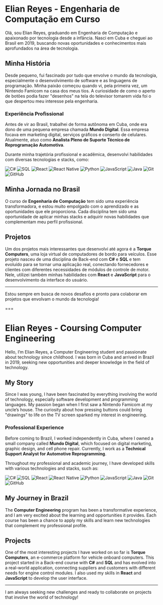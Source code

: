 # Elian Reyes - Engenharia de Computação em Curso

Olá, sou Elian Reyes, graduando em Engenharia de Computação e apaixonado por tecnologia desde a infância. Nasci em Cuba e cheguei ao Brasil em 2019, buscando novas oportunidades e conhecimentos mais aprofundados na área de tecnologia.

## Minha História

Desde pequeno, fui fascinado por tudo que envolve o mundo da tecnologia, especialmente o desenvolvimento de software e as linguagens de programação. Minha paixão começou quando vi, pela primeira vez, um Nintendo Famicom na casa dos meus tios. A curiosidade de como o aperto de botões podia fazer "desenhos" na tela do televisor tomarem vida foi o que despertou meu interesse pela engenharia.

### Experiência Profissional

Antes de vir ao Brasil, trabalhei de forma autônoma em Cuba, onde era dono de uma pequena empresa chamada **Mundo Digital**. Essa empresa focava em marketing digital, serviços gráficos e conserto de celulares. Atualmente, atuo como **Analista Pleno de Suporte Técnico de Reprogramação Automotiva**.

Durante minha trajetória profissional e acadêmica, desenvolvi habilidades com diversas tecnologias e stacks, como:

![C#](https://img.shields.io/badge/C%23-239120?style=for-the-badge&logo=c-sharp&logoColor=white)
![SQL](https://img.shields.io/badge/SQL-CC2927?style=for-the-badge&logo=microsoft-sql-server&logoColor=white)
![React](https://img.shields.io/badge/React-20232A?style=for-the-badge&logo=react&logoColor=61DAFB)
![React Native](https://img.shields.io/badge/React_Native-20232A?style=for-the-badge&logo=react&logoColor=61DAFB)
![Python](https://img.shields.io/badge/Python-3776AB?style=for-the-badge&logo=python&logoColor=white)
![JavaScript](https://img.shields.io/badge/JavaScript-323330?style=for-the-badge&logo=javascript&logoColor=F7DF1E)
![Java](https://img.shields.io/badge/Java-007396?style=for-the-badge&logo=java&logoColor=white)
![Git](https://img.shields.io/badge/Git-F05032?style=for-the-badge&logo=git&logoColor=white)
![GitHub](https://img.shields.io/badge/GitHub-181717?style=for-the-badge&logo=github&logoColor=white)

## Minha Jornada no Brasil

O curso de **Engenharia de Computação** tem sido uma experiência transformadora, e estou muito empolgado com o aprendizado e as oportunidades que ele proporciona. Cada disciplina tem sido uma oportunidade de aplicar minhas stacks e adquirir novas habilidades que complementam meu perfil profissional.

## Projetos

Um dos projetos mais interessantes que desenvolvi até agora é a **Torque Computers**, uma loja virtual de computadores de bordo para veículos. Esse projeto nasceu de uma disciplina de Back-end com **C#** e **SQL** e tem evoluído para se tornar uma aplicação real, conectando fornecedores e clientes com diferentes necessidades de módulos de controle de motor. Nele, utilizei também minhas habilidades com **React** e **JavaScript** para o desenvolvimento da interface do usuário.

---

Estou sempre em busca de novos desafios e pronto para colaborar em projetos que envolvam o mundo da tecnologia!

===

# Elian Reyes - Coursing Computer Engineering

Hello, I’m Elian Reyes, a Computer Engineering student and passionate about technology since childhood. I was born in Cuba and arrived in Brazil in 2019, seeking new opportunities and deeper knowledge in the field of technology.

## My Story

Since I was young, I have been fascinated by everything involving the world of technology, especially software development and programming languages. My passion began when I first saw a Nintendo Famicom at my uncle’s house. The curiosity about how pressing buttons could bring "drawings" to life on the TV screen sparked my interest in engineering.

### Professional Experience

Before coming to Brazil, I worked independently in Cuba, where I owned a small company called **Mundo Digital**, which focused on digital marketing, graphic design, and cell phone repair. Currently, I work as a **Technical Support Analyst for Automotive Reprogramming**.

Throughout my professional and academic journey, I have developed skills with various technologies and stacks, such as:

![C#](https://img.shields.io/badge/C%23-239120?style=for-the-badge&logo=c-sharp&logoColor=white)
![SQL](https://img.shields.io/badge/SQL-CC2927?style=for-the-badge&logo=microsoft-sql-server&logoColor=white)
![React](https://img.shields.io/badge/React-20232A?style=for-the-badge&logo=react&logoColor=61DAFB)
![React Native](https://img.shields.io/badge/React_Native-20232A?style=for-the-badge&logo=react&logoColor=61DAFB)
![Python](https://img.shields.io/badge/Python-3776AB?style=for-the-badge&logo=python&logoColor=white)
![JavaScript](https://img.shields.io/badge/JavaScript-323330?style=for-the-badge&logo=javascript&logoColor=F7DF1E)
![Java](https://img.shields.io/badge/Java-007396?style=for-the-badge&logo=java&logoColor=white)
![Git](https://img.shields.io/badge/Git-F05032?style=for-the-badge&logo=git&logoColor=white)
![GitHub](https://img.shields.io/badge/GitHub-181717?style=for-the-badge&logo=github&logoColor=white)

## My Journey in Brazil

The **Computer Engineering** program has been a transformative experience, and I am very excited about the learning and opportunities it provides. Each course has been a chance to apply my skills and learn new technologies that complement my professional profile.

## Projects

One of the most interesting projects I have worked on so far is **Torque Computers**, an e-commerce platform for vehicle onboard computers. This project started in a Back-end course with **C#** and **SQL** and has evolved into a real-world application, connecting suppliers and customers with different needs for engine control modules. I also used my skills in **React** and **JavaScript** to develop the user interface.

---

I am always seeking new challenges and ready to collaborate on projects that involve the world of technology!
